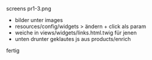 screens pr1-3.png

- bilder unter images
- resources/config/widgets > ändern + click als param
- weiche in views/widgets/links.html.twig für jenen
- unten drunter geklautes js aus products/enrich

fertig
